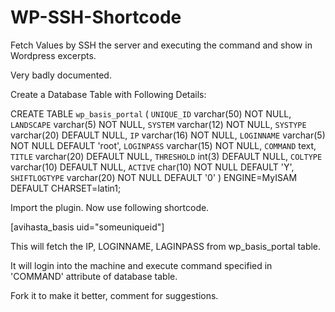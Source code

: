 # WP-SSH-Shortcode
Fetch Values by SSH the server and executing the command and show in Wordpress excerpts. 

Very badly documented. 


Create a Database Table with Following Details:


CREATE TABLE `wp_basis_portal` (
  `UNIQUE_ID` varchar(50) NOT NULL,
  `LANDSCAPE` varchar(5) NOT NULL,
  `SYSTEM` varchar(12) NOT NULL,
  `SYSTYPE` varchar(20) DEFAULT NULL,
  `IP` varchar(16) NOT NULL,
  `LOGINNAME` varchar(5) NOT NULL DEFAULT 'root',
  `LOGINPASS` varchar(15) NOT NULL,
  `COMMAND` text,
  `TITLE` varchar(20) DEFAULT NULL,
  `THRESHOLD` int(3) DEFAULT NULL,
  `COLTYPE` varchar(10) DEFAULT NULL,
  `ACTIVE` char(10) NOT NULL DEFAULT 'Y',
  `SHIFTLOGTYPE` varchar(20) NOT NULL DEFAULT '0'
) ENGINE=MyISAM DEFAULT CHARSET=latin1;


Import the plugin. Now use following shortcode. 

[avihasta_basis uid="someuniqueid"]

This will fetch the IP, LOGINNAME, LAGINPASS from wp_basis_portal table. 

It will login into the machine and execute command specified in 'COMMAND' attribute of database table. 

Fork it to make it better, comment for suggestions. 

